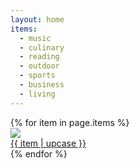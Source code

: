 ```yaml
---
layout: home
items:
  - music
  - culinary
  - reading  
  - outdoor
  - sports
  - business
  - living
---
```


<div class='d-flex flex-row flex-wrap'>
  {% for item in page.items %}
  <div class="col-4">
    <a href="{{ '/views/' | append: item }}">
      <img class="gallery-item-image" src="{{ '/assets/img/topics/' | append: item | append: '.jpg' }}"/>
      <div class="gallery-item-overlay">
        <div class="gallery-item-title">{{ item | upcase }}</div>
      </div>
    </a>
  </div>
  {% endfor %}
</div>
